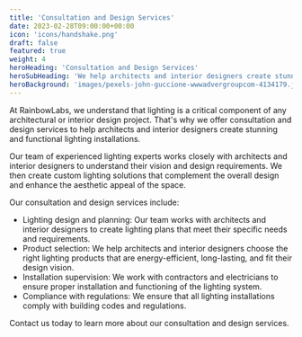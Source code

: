 ```yaml
---
title: 'Consultation and Design Services'
date: 2023-02-28T09:00:00+00:00
icon: 'icons/handshake.png'
draft: false
featured: true
weight: 4
heroHeading: 'Consultation and Design Services'
heroSubHeading: 'We help architects and interior designers create stunning light installations'
heroBackground: 'images/pexels-john-guccione-wwwadvergroupcom-4134179.jpg'
---
```


At RainbowLabs, we understand that lighting is a critical component of any architectural or interior design project. That's why we offer consultation and design services to help architects and interior designers create stunning and functional lighting installations.

Our team of experienced lighting experts works closely with architects and interior designers to understand their vision and design requirements. We then create custom lighting solutions that complement the overall design and enhance the aesthetic appeal of the space.

Our consultation and design services include:

- Lighting design and planning: Our team works with architects and interior designers to create lighting plans that meet their specific needs and requirements.
- Product selection: We help architects and interior designers choose the right lighting products that are energy-efficient, long-lasting, and fit their design vision.
- Installation supervision: We work with contractors and electricians to ensure proper installation and functioning of the lighting system.
- Compliance with regulations: We ensure that all lighting installations comply with building codes and regulations.

Contact us today to learn more about our consultation and design services.
